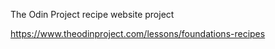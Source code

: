 The Odin Project recipe website project 

https://www.theodinproject.com/lessons/foundations-recipes
